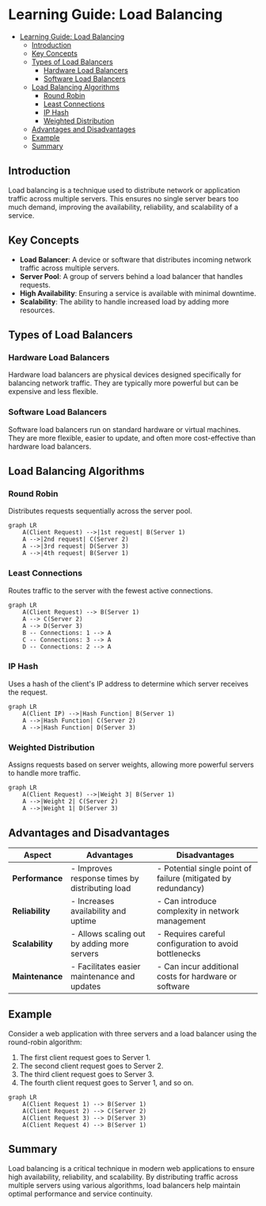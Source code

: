 # Learning Guide: Load Balancing

- [Learning Guide: Load Balancing](#learning-guide-load-balancing)
  - [Introduction](#introduction)
  - [Key Concepts](#key-concepts)
  - [Types of Load Balancers](#types-of-load-balancers)
    - [Hardware Load Balancers](#hardware-load-balancers)
    - [Software Load Balancers](#software-load-balancers)
  - [Load Balancing Algorithms](#load-balancing-algorithms)
    - [Round Robin](#round-robin)
    - [Least Connections](#least-connections)
    - [IP Hash](#ip-hash)
    - [Weighted Distribution](#weighted-distribution)
  - [Advantages and Disadvantages](#advantages-and-disadvantages)
  - [Example](#example)
  - [Summary](#summary)

## Introduction

Load balancing is a technique used to distribute network or application traffic across multiple servers. This ensures no single server bears too much demand, improving the availability, reliability, and scalability of a service.

## Key Concepts

- **Load Balancer**: A device or software that distributes incoming network traffic across multiple servers.
- **Server Pool**: A group of servers behind a load balancer that handles requests.
- **High Availability**: Ensuring a service is available with minimal downtime.
- **Scalability**: The ability to handle increased load by adding more resources.

## Types of Load Balancers

### Hardware Load Balancers

Hardware load balancers are physical devices designed specifically for balancing network traffic. They are typically more powerful but can be expensive and less flexible.

### Software Load Balancers

Software load balancers run on standard hardware or virtual machines. They are more flexible, easier to update, and often more cost-effective than hardware load balancers.

## Load Balancing Algorithms

### Round Robin

Distributes requests sequentially across the server pool.

```mermaid
graph LR
    A(Client Request) -->|1st request| B(Server 1)
    A -->|2nd request| C(Server 2)
    A -->|3rd request| D(Server 3)
    A -->|4th request| B(Server 1)
```

### Least Connections

Routes traffic to the server with the fewest active connections.

```mermaid
graph LR
    A(Client Request) --> B(Server 1)
    A --> C(Server 2)
    A --> D(Server 3)
    B -- Connections: 1 --> A
    C -- Connections: 3 --> A
    D -- Connections: 2 --> A
```

### IP Hash

Uses a hash of the client's IP address to determine which server receives the request.

```mermaid
graph LR
    A(Client IP) -->|Hash Function| B(Server 1)
    A -->|Hash Function| C(Server 2)
    A -->|Hash Function| D(Server 3)
```

### Weighted Distribution

Assigns requests based on server weights, allowing more powerful servers to handle more traffic.

```mermaid
graph LR
    A(Client Request) -->|Weight 3| B(Server 1)
    A -->|Weight 2| C(Server 2)
    A -->|Weight 1| D(Server 3)
```

## Advantages and Disadvantages

| **Aspect**           | **Advantages**                                           | **Disadvantages**                                        |
|----------------------|----------------------------------------------------------|----------------------------------------------------------|
| **Performance**      | - Improves response times by distributing load           | - Potential single point of failure (mitigated by redundancy) |
| **Reliability**      | - Increases availability and uptime                      | - Can introduce complexity in network management         |
| **Scalability**      | - Allows scaling out by adding more servers              | - Requires careful configuration to avoid bottlenecks    |
| **Maintenance**      | - Facilitates easier maintenance and updates             | - Can incur additional costs for hardware or software    |

## Example

Consider a web application with three servers and a load balancer using the round-robin algorithm:

1. The first client request goes to Server 1.
2. The second client request goes to Server 2.
3. The third client request goes to Server 3.
4. The fourth client request goes to Server 1, and so on.

```mermaid
graph LR
    A(Client Request 1) --> B(Server 1)
    A(Client Request 2) --> C(Server 2)
    A(Client Request 3) --> D(Server 3)
    A(Client Request 4) --> B(Server 1)
```

## Summary

Load balancing is a critical technique in modern web applications to ensure high availability, reliability, and scalability. By distributing traffic across multiple servers using various algorithms, load balancers help maintain optimal performance and service continuity.
